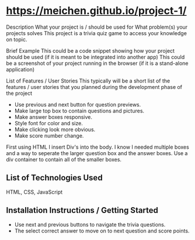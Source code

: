 # https://meichen.github.io/project-1/

Description
What your project is / should be used for
What problem(s) your projects solves
This project is a trivia quiz game to access your knowledge on topic.

Brief Example
This could be a code snippet showing how your project should be used (if it is meant to be integrated into another app)
This could be a screenshot of your project running in the browser (if it is a stand-alone application)


List of Features / User Stories
This typically will be a short list of the features / user stories that you planned during the development phase of the project

- Use previous and next button for question previews.
- Make large top box to contain questions and pictures.
- Make answer boxes responsive.
- Style font for color and size.
- Make clicking look more obvious.
- Make score number change.


First using HTML I insert Div's into the body. I know I needed multiple boxes and a way to seperate the larger question box and the answer boxes. Use a div container to contain all of the smaller boxes.


## List of Technologies Used
HTML, CSS, JavaScript

## Installation Instructions / Getting Started
- Use next and previous buttons to navigate the trivia questions.
- The select correct answer to move on to next question and score points.
